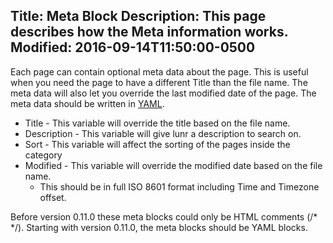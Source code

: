 Title: Meta Block
Description: This page describes how the Meta information works.
Modified: 2016-09-14T11:50:00-0500
---

Each page can contain optional meta data about the page. This is useful when you need the page to have a different
Title than the file name. The meta data will also let you override the last modified date of the page. The meta data
should be written in [YAML](http://www.yaml.org/spec/1.2/spec.html).

 * Title - This variable will override the title based on the file name.
 * Description - This variable will give lunr a description to search on.
 * Sort - This variable will affect the sorting of the pages inside the category
 * Modified - This variable will override the modified date based on the file name.
   * This should be in full ISO 8601 format including Time and Timezone offset.

Before version 0.11.0 these meta blocks could only be HTML comments (/* */). Starting with version 0.11.0, the meta
blocks should be YAML blocks.
